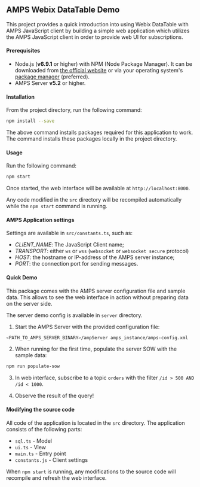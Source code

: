## AMPS Webix DataTable Demo

This project provides a quick introduction into using Webix DataTable with AMPS 
JavaScript client by building a simple web application which utilizes the AMPS 
JavaScript client in order to provide web UI for subscriptions.


#### Prerequisites

- Node.js (**v6.9.1** or higher) with NPM (Node Package Manager). It can be 
  downloaded from [the official website](https://nodejs.org/en/download/) or via 
  your operating system's 
  [package manager](https://nodejs.org/en/download/package-manager/) (preferred).
- AMPS Server **v5.2** or higher.



#### Installation

From the project directory, run the following command:

```bash
npm install --save
```

The above command installs packages required for this application to work. The 
command installs these packages locally in the project directory.


#### Usage

Run the following command:

```bash
npm start
```

Once started, the web interface will be available at `http://localhost:8000`.

Any code modified in the `src` directory will be recompiled automatically while
the `npm start` command is running.



#### AMPS Application settings

Settings are available in `src/constants.ts`, such as:

- *CLIENT_NAME*: The JavaScript Client name;
- *TRANSPORT*: either `ws` or `wss` (`websocket` or `websocket secure` protocol)
- *HOST*: the hostname or IP-address of the AMPS server instance;
- *PORT*: the connection port for sending messages.



#### Quick Demo

This package comes with the AMPS server configuration file and sample data. This 
allows to see the web interface in action without preparing data on the server 
side.

The server demo config is available in `server` directory.

1. Start the AMPS Server with the provided configuration file:

```bash
<PATH_TO_AMPS_SERVER_BINARY>/ampServer amps_instance/amps-config.xml
```

2. When running for the first time, populate the server SOW with the sample data:

```bash
npm run populate-sow
```

3. In web interface, subscribe to a topic `orders` with the filter 
`/id > 500 AND /id < 1000`.

4. Observe the result of the query!



#### Modifying the source code

All code of the application is located in the `src` directory. The application 
consists of the following parts:

- `sql.ts` - Model
- `ui.ts` - View
- `main.ts` - Entry point
- `constants.js` - Client settings

When `npm start` is running, any modifications to the source code will recompile 
and refresh the web interface.

